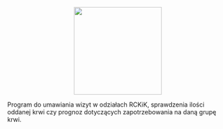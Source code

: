 <p align="center"> 
  <a> <img src="https://github.com/misiubest/MKrew/blob/a730a41e59abe261c6aa6c7295833bf34de96194/mKrew.jpeg" width="200" height="200"/> </a> </p>

Program do umawiania wizyt w odziałach RCKiK, sprawdzenia ilości oddanej krwi czy prognoz dotyczących zapotrzebowania na daną grupę krwi.
